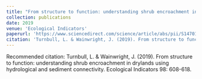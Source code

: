```yaml
---
title: "From structure to function: understanding shrub encroachment in drylands using hydrological and sediment connectivity."
collection: publications
date: 2019
venue: 'Ecological Indicators'
paperurl: 'https://www.sciencedirect.com/science/article/abs/pii/S1470160X18309026'
citation: 'Turnbull, L. & Wainwright, J. (2019). From structure to function: understanding shrub encroachment in drylands using hydrological and sediment connectivity. Ecological Indicators 98: 608-618.'
---
```


Recommended citation: Turnbull, L. & Wainwright, J. (2019). From structure to function: understanding shrub encroachment in drylands using hydrological and sediment connectivity. Ecological Indicators 98: 608-618.
